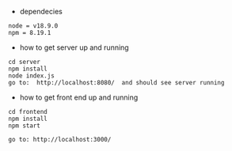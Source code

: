 * dependecies
```
node = v18.9.0
npm = 8.19.1
```

* how to get server up and running
```
cd server
npm install
node index.js
go to:  http://localhost:8080/  and should see server running
```

* how to get front end up and running
```
cd frontend
npm install
npm start

go to: http://localhost:3000/ 
```
